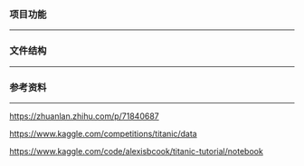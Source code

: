 ### 项目功能
---


### 文件结构
---



### 参考资料
---

https://zhuanlan.zhihu.com/p/71840687

https://www.kaggle.com/competitions/titanic/data

https://www.kaggle.com/code/alexisbcook/titanic-tutorial/notebook
